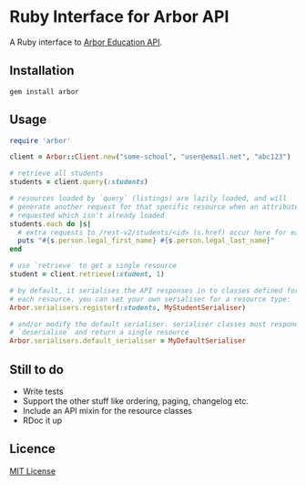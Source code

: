 # Ruby Interface for Arbor API

A Ruby interface to [Arbor Education API](http://www.arbor-education.com/developers.html).

## Installation

    gem install arbor

## Usage

```ruby
require 'arbor'

client = Arbor::Client.new("some-school", "user@email.net", "abc123")

# retrieve all students
students = client.query(:students)

# resources loaded by `query` (listings) are lazily loaded, and will
# generate another request for that specific resource when an attribute is
# requested which isn't already loaded
students.each do |s|
  # extra requests to /rest-v2/students/<id> (s.href) occur here for each item
  puts "#{s.person.legal_first_name} #{s.person.legal_last_name}"
end

# use `retrieve` to get a single resource
student = client.retrieve(:student, 1)

# by default, it serialises the API responses in to classes defined for
# each resource. you can set your own serialiser for a resource type:
Arbor.serialisers.register(:students, MyStudentSerialiser)

# and/or modify the default serialiser. serialiser classes must respond to
# `deserialise` and return a single resource
Arbor.serialisers.default_serialiser = MyDefaultSerialiser
```

## Still to do

- Write tests
- Support the other stuff like ordering, paging, changelog etc.
- Include an API mixin for the resource classes
- RDoc it up

## Licence

[MIT License](http://opensource.org/licenses/MIT)
